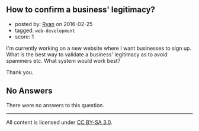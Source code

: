 ## How to confirm a business' legitimacy?

- posted by: [Ryan](https://stackexchange.com/users/1848211/ryan) on 2016-02-25
- tagged: `web-development`
- score: 1

I'm currently working on a new website where I want businesses to sign up. What is the best way to validate a business' legitimacy as to avoid spammers etc. What system would work best?

Thank you.

## No Answers

There were no answers to this question.


---

All content is licensed under [CC BY-SA 3.0](https://creativecommons.org/licenses/by-sa/3.0/).
